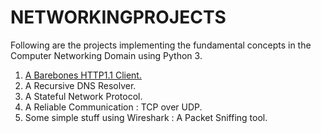# NETWORKINGPROJECTS
Following are the projects implementing the fundamental concepts in the Computer Networking Domain using Python 3.
1) [A Barebones HTTP1.1 Client.](https://github.com/VETURISRIRAM/NETWORKINGPROJECTS/tree/master/A%20Barebones%20HTTP1.1%20Client%20Python%20Implementation) 
2) A Recursive DNS Resolver.
3) A Stateful Network Protocol.
4) A Reliable Communication : TCP over UDP.
5) Some simple stuff using Wireshark : A Packet Sniffing tool.
